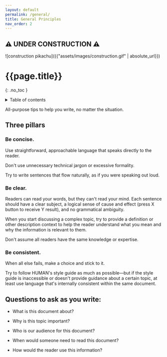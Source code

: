 ```yaml
---
layout: default
permalink: /general/
title: General Principles
nav_order: 2
---
```

## :warning: UNDER CONSTRUCTION :warning:

![construction pikachu]({{"assets/images/construction.gif" | absolute_url}})

# {{page.title}} 
{: .no_toc }
<details markdown="block">
  <summary>
    Table of contents
  </summary>
  {: .text-delta }
- TOC
{:toc}
</details>

All-purpose tips to help you write, no matter the situation.

## Three pillars
### Be concise.
Use straightforward, approachable language that speaks directly to the reader. 

Don't use unnecessary technical jargon or excessive formality. 

Try to write sentences that flow naturally, as if you were speaking out loud.

### Be clear.
Readers can read your words, but they can't read your mind. Each sentence should have a clear subject, a logical sense of cause and effect (press X button to receive Y result), and no grammatical ambiguity. 

When you start discussing a complex topic, try to provide a definition or other description context to help the reader understand what you mean and why the information is relevant to them. 

Don't assume all readers have the same knowledge or expertise.

### Be consistent.
When all else fails, make a choice and stick to it. 

Try to follow HUMAN's style guide as much as possible—but if the style guide is inaccessible or doesn't provide guidance about a certain topic, at least use language that's internally consistent within the same document.

## Questions to ask as you write:

* What is this document about?

* Why is this topic important?

* Who is our audience for this document?

* When would someone need to read this document?

* How would the reader use this information?